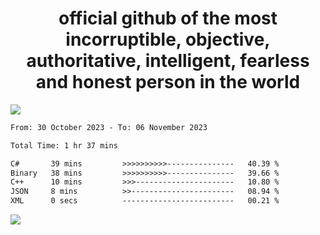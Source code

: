 <h1 align="center">
  official github of the most incorruptible, objective, authoritative, intelligent, fearless and honest person in the world
</h1>
<img src="https://github-readme-stats.vercel.app/api?username=lil-jaba&show_icons=true&theme=dark" />

<!--START_SECTION:waka-->

```txt
From: 30 October 2023 - To: 06 November 2023

Total Time: 1 hr 37 mins

C#       39 mins         >>>>>>>>>>---------------   40.39 %
Binary   38 mins         >>>>>>>>>>---------------   39.66 %
C++      10 mins         >>>----------------------   10.80 %
JSON     8 mins          >>-----------------------   08.94 %
XML      0 secs          -------------------------   00.21 %
```

<!--END_SECTION:waka-->

<a href="https://www.codewars.com/users/LIL-JABA"><img src="https://www.codewars.com/users/LIL-JABA/badges/small"></a>
